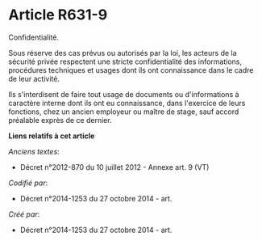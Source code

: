 # Article R631-9

Confidentialité.

Sous réserve des cas prévus ou autorisés par la loi, les acteurs de la sécurité privée respectent une stricte confidentialité
des informations, procédures techniques et usages dont ils ont connaissance dans le cadre de leur activité.

Ils s'interdisent de faire tout usage de documents ou d'informations à caractère interne dont ils ont eu connaissance, dans
l'exercice de leurs fonctions, chez un ancien employeur ou maître de stage, sauf accord préalable exprès de ce dernier.

**Liens relatifs à cet article**

_Anciens textes_:

  - Décret n°2012-870 du 10 juillet 2012 -  Annexe art. 9 (VT)

_Codifié par_:

  - Décret n°2014-1253 du 27 octobre 2014 - art.

_Créé par_:

  - Décret n°2014-1253 du 27 octobre 2014 - art.
